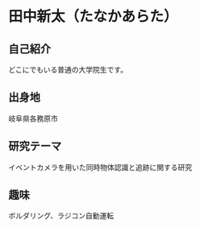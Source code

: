 # 田中新太（たなかあらた）

## 自己紹介
どこにでもいる普通の大学院生です。

## 出身地
岐阜県各務原市

## 研究テーマ
イベントカメラを用いた同時物体認識と追跡に関する研究

## 趣味
ボルダリング、ラジコン自動運転